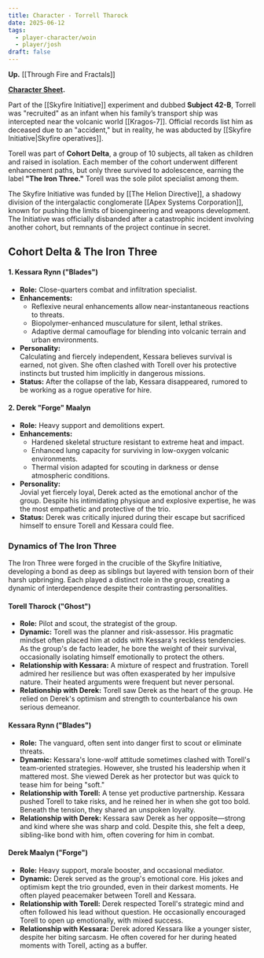 ```yaml
---
title: Character - Torrell Tharock
date: 2025-06-12
tags:
  - player-character/woin
  - player/josh
draft: false
---
```


**Up.** [[Through Fire and Fractals]]

**[Character Sheet](https://docs.google.com/spreadsheets/d/1j-FDcyWxzFO1Fl6SMIeKvg8qcPawxtl8dTuf47RHbPQ/edit?usp=sharing).**

Part of the [[Skyfire Initiative]] experiment and dubbed **Subject 42-B**, Torrell was "recruited" as an infant when his family’s transport ship was intercepted near the volcanic world [[Kragos-7]]. Official records list him as deceased due to an "accident," but in reality, he was abducted by [[Skyfire Initiative|Skyfire operatives]].

Torell was part of **Cohort Delta**, a group of 10 subjects, all taken as children and raised in isolation. Each member of the cohort underwent different enhancement paths, but only three survived to adolescence, earning the label **"The Iron Three."** Torell was the sole pilot specialist among them.

The Skyfire Initiative was funded by [[The Helion Directive]], a shadowy division of the intergalactic conglomerate [[Apex Systems Corporation]], known for pushing the limits of bioengineering and weapons development. The Initiative was officially disbanded after a catastrophic incident involving another cohort, but remnants of the project continue in secret.

## Cohort Delta & The Iron Three

#### 1. **Kessara Rynn ("Blades")**

- **Role:** Close-quarters combat and infiltration specialist.
- **Enhancements:**
    - Reflexive neural enhancements allow near-instantaneous reactions to threats.
    - Biopolymer-enhanced musculature for silent, lethal strikes.
    - Adaptive dermal camouflage for blending into volcanic terrain and urban environments.
- **Personality:**  
    Calculating and fiercely independent, Kessara believes survival is earned, not given. She often clashed with Torell over his protective instincts but trusted him implicitly in dangerous missions.
- **Status:** After the collapse of the lab, Kessara disappeared, rumored to be working as a rogue operative for hire.

#### 2. **Derek "Forge" Maalyn**

- **Role:** Heavy support and demolitions expert.
- **Enhancements:**
    - Hardened skeletal structure resistant to extreme heat and impact.
    - Enhanced lung capacity for surviving in low-oxygen volcanic environments.
    - Thermal vision adapted for scouting in darkness or dense atmospheric conditions.
- **Personality:**  
    Jovial yet fiercely loyal, Derek acted as the emotional anchor of the group. Despite his intimidating physique and explosive expertise, he was the most empathetic and protective of the trio.
- **Status:** Derek was critically injured during their escape but sacrificed himself to ensure Torell and Kessara could flee.

### Dynamics of The Iron Three

The Iron Three were forged in the crucible of the Skyfire Initiative, developing a bond as deep as siblings but layered with tension born of their harsh upbringing. Each played a distinct role in the group, creating a dynamic of interdependence despite their contrasting personalities.

#### **Torell Tharock ("Ghost")**

- **Role:** Pilot and scout, the strategist of the group.
- **Dynamic:** Torell was the planner and risk-assessor. His pragmatic mindset often placed him at odds with Kessara's reckless tendencies. As the group's de facto leader, he bore the weight of their survival, occasionally isolating himself emotionally to protect the others.
- **Relationship with Kessara:** A mixture of respect and frustration. Torell admired her resilience but was often exasperated by her impulsive nature. Their heated arguments were frequent but never personal.
- **Relationship with Derek:** Torell saw Derek as the heart of the group. He relied on Derek's optimism and strength to counterbalance his own serious demeanor.

#### **Kessara Rynn ("Blades")**

- **Role:** The vanguard, often sent into danger first to scout or eliminate threats.
- **Dynamic:** Kessara's lone-wolf attitude sometimes clashed with Torell's team-oriented strategies. However, she trusted his leadership when it mattered most. She viewed Derek as her protector but was quick to tease him for being "soft."
- **Relationship with Torell:** A tense yet productive partnership. Kessara pushed Torell to take risks, and he reined her in when she got too bold. Beneath the tension, they shared an unspoken loyalty.
- **Relationship with Derek:** Kessara saw Derek as her opposite—strong and kind where she was sharp and cold. Despite this, she felt a deep, sibling-like bond with him, often covering for him in combat.

#### **Derek Maalyn ("Forge")**

- **Role:** Heavy support, morale booster, and occasional mediator.
- **Dynamic:** Derek served as the group's emotional core. His jokes and optimism kept the trio grounded, even in their darkest moments. He often played peacemaker between Torell and Kessara.
- **Relationship with Torell:** Derek respected Torell's strategic mind and often followed his lead without question. He occasionally encouraged Torell to open up emotionally, with mixed success.
- **Relationship with Kessara:** Derek adored Kessara like a younger sister, despite her biting sarcasm. He often covered for her during heated moments with Torell, acting as a buffer.